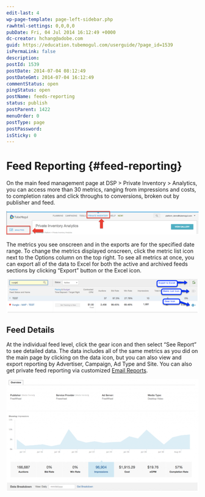 ```yaml
---
edit-last: 4
wp-page-template: page-left-sidebar.php
rawhtml-settings: 0,0,0,0
pubDate: Fri, 04 Jul 2014 16:12:49 +0000
dc-creator: hchang@adobe.com
guid: https://education.tubemogul.com/userguide/?page_id=1539
isPermaLink: false
description: 
postId: 1539
postDate: 2014-07-04 08:12:49
postDateGmt: 2014-07-04 16:12:49
commentStatus: open
pingStatus: open
postName: feeds-reporting
status: publish
postParent: 1422
menuOrder: 0
postType: page
postPassword: 
isSticky: 0
---
```


# Feed Reporting {#feed-reporting}

On the main feed management page at DSP > Private Inventory > Analytics, you can access more than 30 metrics, ranging from impressions and costs, to completion rates and click throughs to conversions, broken out by publisher and feed.

[ ![privateive](assets/privateive.png)](assets/privateive.png)

The metrics you see onscreen and in the exports are for the specified date range. To change the metrics displayed onscreen, click the metric list icon next to the Options column on the top right. To see all metrics at once, you can export all of the data to Excel for both the active and archived feeds sections by clicking “Export” button or the Excel icon.

[ ![Feed reporting](assets/feed-reporting.png)](assets/feed-reporting.png) 

## Feed Details

At the individual feed level, click the gear icon and then select “See Report” to see detailed data. The data includes all of the same metrics as you did on the main page by clicking on the data icon, but you can also view and export reporting by Advertiser, Campaign, Ad Type and Site. You can also get private feed reporting via customized [Email Reports](../../../user-guide/measurement/campaign-reporting/email-reports.md). 

[ ![privateinventory](assets/privateinventory-1024x603.png)](assets/privateinventory.png) 

